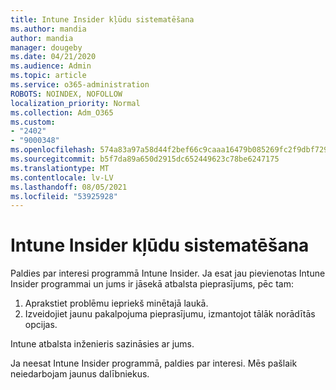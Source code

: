 ```yaml
---
title: Intune Insider kļūdu sistematēšana
ms.author: mandia
author: mandia
manager: dougeby
ms.date: 04/21/2020
ms.audience: Admin
ms.topic: article
ms.service: o365-administration
ROBOTS: NOINDEX, NOFOLLOW
localization_priority: Normal
ms.collection: Adm_O365
ms.custom:
- "2402"
- "9000348"
ms.openlocfilehash: 574a83a97a58d44f2bef66c9caaa16479b085269fc2f9dbf729a23ca8d37bba6
ms.sourcegitcommit: b5f7da89a650d2915dc652449623c78be6247175
ms.translationtype: MT
ms.contentlocale: lv-LV
ms.lasthandoff: 08/05/2021
ms.locfileid: "53925928"
---
```

# <a name="intune-insider-bug-filing"></a>Intune Insider kļūdu sistematēšana

Paldies par interesi programmā Intune Insider. Ja esat jau pievienotas Intune Insider programmai un jums ir jāsekā atbalsta pieprasījums, pēc tam:

1. Aprakstiet problēmu iepriekš minētajā laukā.
2. Izveidojiet jaunu pakalpojuma pieprasījumu, izmantojot tālāk norādītās opcijas.

Intune atbalsta inženieris sazināsies ar jums.

Ja neesat Intune Insider programmā, paldies par interesi. Mēs pašlaik neiedarbojam jaunus dalībniekus.
